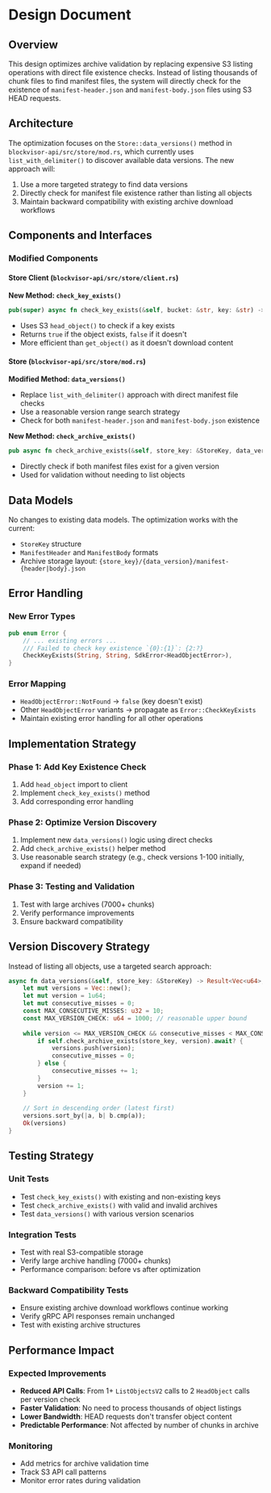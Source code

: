 # Design Document

## Overview

This design optimizes archive validation by replacing expensive S3 listing operations with direct file existence checks. Instead of listing thousands of chunk files to find manifest files, the system will directly check for the existence of `manifest-header.json` and `manifest-body.json` files using S3 HEAD requests.

## Architecture

The optimization focuses on the `Store::data_versions()` method in `blockvisor-api/src/store/mod.rs`, which currently uses `list_with_delimiter()` to discover available data versions. The new approach will:

1. Use a more targeted strategy to find data versions
2. Directly check for manifest file existence rather than listing all objects
3. Maintain backward compatibility with existing archive download workflows

## Components and Interfaces

### Modified Components

#### Store Client (`blockvisor-api/src/store/client.rs`)

**New Method: `check_key_exists()`**
```rust
pub(super) async fn check_key_exists(&self, bucket: &str, key: &str) -> Result<bool, Error>
```
- Uses S3 `head_object()` to check if a key exists
- Returns `true` if the object exists, `false` if it doesn't
- More efficient than `get_object()` as it doesn't download content

#### Store (`blockvisor-api/src/store/mod.rs`)

**Modified Method: `data_versions()`**
- Replace `list_with_delimiter()` approach with direct manifest file checks
- Use a reasonable version range search strategy
- Check for both `manifest-header.json` and `manifest-body.json` existence

**New Method: `check_archive_exists()`**
```rust
pub async fn check_archive_exists(&self, store_key: &StoreKey, data_version: u64) -> Result<bool, Error>
```
- Directly check if both manifest files exist for a given version
- Used for validation without needing to list objects

## Data Models

No changes to existing data models. The optimization works with the current:
- `StoreKey` structure
- `ManifestHeader` and `ManifestBody` formats
- Archive storage layout: `{store_key}/{data_version}/manifest-{header|body}.json`

## Error Handling

### New Error Types
```rust
pub enum Error {
    // ... existing errors ...
    /// Failed to check key existence `{0}:{1}`: {2:?}
    CheckKeyExists(String, String, SdkError<HeadObjectError>),
}
```

### Error Mapping
- `HeadObjectError::NotFound` → `false` (key doesn't exist)
- Other `HeadObjectError` variants → propagate as `Error::CheckKeyExists`
- Maintain existing error handling for all other operations

## Implementation Strategy

### Phase 1: Add Key Existence Check
1. Add `head_object` import to client
2. Implement `check_key_exists()` method
3. Add corresponding error handling

### Phase 2: Optimize Version Discovery
1. Implement new `data_versions()` logic using direct checks
2. Add `check_archive_exists()` helper method
3. Use reasonable search strategy (e.g., check versions 1-100 initially, expand if needed)

### Phase 3: Testing and Validation
1. Test with large archives (7000+ chunks)
2. Verify performance improvements
3. Ensure backward compatibility

## Version Discovery Strategy

Instead of listing all objects, use a targeted search approach:

```rust
async fn data_versions(&self, store_key: &StoreKey) -> Result<Vec<u64>, Error> {
    let mut versions = Vec::new();
    let mut version = 1u64;
    let mut consecutive_misses = 0;
    const MAX_CONSECUTIVE_MISSES: u32 = 10;
    const MAX_VERSION_CHECK: u64 = 1000; // reasonable upper bound
    
    while version <= MAX_VERSION_CHECK && consecutive_misses < MAX_CONSECUTIVE_MISSES {
        if self.check_archive_exists(store_key, version).await? {
            versions.push(version);
            consecutive_misses = 0;
        } else {
            consecutive_misses += 1;
        }
        version += 1;
    }
    
    // Sort in descending order (latest first)
    versions.sort_by(|a, b| b.cmp(a));
    Ok(versions)
}
```

## Testing Strategy

### Unit Tests
- Test `check_key_exists()` with existing and non-existing keys
- Test `check_archive_exists()` with valid and invalid archives
- Test `data_versions()` with various version scenarios

### Integration Tests
- Test with real S3-compatible storage
- Verify large archive handling (7000+ chunks)
- Performance comparison: before vs after optimization

### Backward Compatibility Tests
- Ensure existing archive download workflows continue working
- Verify gRPC API responses remain unchanged
- Test with existing archive structures

## Performance Impact

### Expected Improvements
- **Reduced API Calls**: From 1+ `ListObjectsV2` calls to 2 `HeadObject` calls per version check
- **Faster Validation**: No need to process thousands of object listings
- **Lower Bandwidth**: HEAD requests don't transfer object content
- **Predictable Performance**: Not affected by number of chunks in archive

### Monitoring
- Add metrics for archive validation time
- Track S3 API call patterns
- Monitor error rates during validation